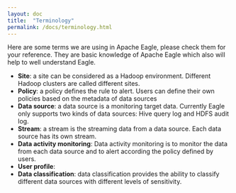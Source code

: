 ```yaml
---
layout: doc
title:  "Terminology" 
permalink: /docs/terminology.html
---
```


Here are some terms we are using in Apache Eagle, please check them for your reference.
They are basic knowledge of Apache Eagle which also will help to well understand Eagle.

* **Site**: a site can be considered as a Hadoop environment. Different Hadoop clusters are called different sites.
* **Policy**: a policy defines the rule to alert. Users can define their own policies based on the metadata of data sources
* **Data source**: a data source is a monitoring target data. Currently Eagle only supports two kinds of data sources: Hive query log and HDFS audit log.
* **Stream**: a stream is the streaming data from a data source. Each data source has its own stream.
* **Data activity monitoring**: Data activity monitoring is to monitor the data from each data source and to alert according the policy defined by users.
* **User profile**:
* **Data classification**: data classification provides the ability to classify different data sources with different levels of sensitivity.

